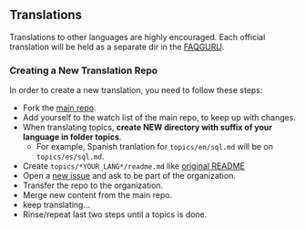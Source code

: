 
## Translations

Translations to other languages are highly encouraged. 
Each official translation will be held as a separate dir in the [FAQGURU](https://github.com/FAQGURU/FAQGURU).


### Creating a New Translation Repo

In order to create a new translation, you need to follow these steps:

* Fork the [main repo](https://github.com/FAQGURU/FAQGURU).
* Add yourself to the watch list of the main repo, to keep up with changes.
* When translating topics, **create NEW directory with suffix of your language in folder topics**.
  * For example, Spanish tranlation for `topics/en/sql.md` will be on `topics/es/sql.md`.
* Create `topics/*YOUR_LANG*/readme.md` like [original README](readme.md)
* Open a [new issue](https://github.com/FAQGURU/FAQGURU/issues/new) and ask to be part of the organization.
* Transfer the repo to the organization.
* Merge new content from the main repo.
* keep translating...
* Rinse/repeat last two steps until a topics is done.
